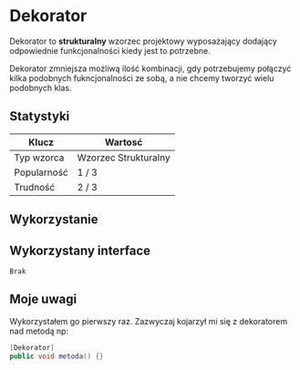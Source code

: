 # **Dekorator**
Dekorator to **strukturalny** wzorzec projektowy wyposażający dodający odpowiednie funkcjonalności kiedy jest to potrzebne.

Dekorator zmniejsza możliwą ilość kombinacji, gdy potrzebujemy połączyć kilka podobnych fukncjonalności ze sobą, a nie chcemy tworzyć wielu podobnych klas.

## Statystyki

| Klucz | Wartosć |
| ------| --------|
| Typ wzorca | Wzorzec Strukturalny |
| Popularność | 1 / 3 |
| Trudność | 2 / 3 |

## Wykorzystanie

## Wykorzystany interface


```
Brak 
```

## Moje uwagi

Wykorzystałem go pierwszy raz. Zazwyczaj kojarzył mi się z dekoratorem nad metodą np:

```cs
[Dekorator]
public void metoda() {}
```